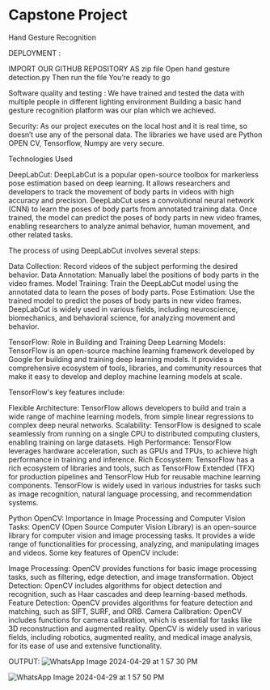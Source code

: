 # Capstone Project

Hand Gesture Recognition


DEPLOYMENT :

IMPORT OUR GITHUB REPOSITORY AS zip file 
Open hand gesture detection.py 
Then run the file
 You’re ready to go 

Software quality and testing :
We have trained and tested the data with multiple people in different lighting environment 
Building a basic hand gesture recognition platform was our plan which we achieved.

Security:
As our project executes on the local host and it is real time, so doesn’t use any of the personal data.
The libraries we have used are Python OPEN CV, Tensorflow, Numpy are very secure.


Technologies Used

 DeepLabCut: 
DeepLabCut is a popular open-source toolbox for markerless pose estimation based on deep learning. It allows researchers and developers to track the movement of body parts in videos with high accuracy and precision. DeepLabCut uses a convolutional neural network (CNN) to learn the poses of body parts from annotated training data. Once trained, the model can predict the poses of body parts in new video frames, enabling researchers to analyze animal behavior, human movement, and other related tasks.

The process of using DeepLabCut involves several steps:

Data Collection: Record videos of the subject performing the desired behavior.
Data Annotation: Manually label the positions of body parts in the video frames.
Model Training: Train the DeepLabCut model using the annotated data to learn the poses of body parts.
Pose Estimation: Use the trained model to predict the poses of body parts in new video frames.
DeepLabCut is widely used in various fields, including neuroscience, biomechanics, and behavioral science, for analyzing movement and behavior.

TensorFlow: Role in Building and Training Deep Learning Models:
TensorFlow is an open-source machine learning framework developed by Google for building and training deep learning models. It provides a comprehensive ecosystem of tools, libraries, and community resources that make it easy to develop and deploy machine learning models at scale.

TensorFlow's key features include:

Flexible Architecture: TensorFlow allows developers to build and train a wide range of machine learning models, from simple linear regressions to complex deep neural networks.
Scalability: TensorFlow is designed to scale seamlessly from running on a single CPU to distributed computing clusters, enabling training on large datasets.
High Performance: TensorFlow leverages hardware acceleration, such as GPUs and TPUs, to achieve high performance in training and inference.
Rich Ecosystem: TensorFlow has a rich ecosystem of libraries and tools, such as TensorFlow Extended (TFX) for production pipelines and TensorFlow Hub for reusable machine learning components.
TensorFlow is widely used in various industries for tasks such as image recognition, natural language processing, and recommendation systems.

Python OpenCV: Importance in Image Processing and Computer Vision Tasks:
OpenCV (Open Source Computer Vision Library) is an open-source library for computer vision and image processing tasks. It provides a wide range of functionalities for processing, analyzing, and manipulating images and videos.
Some key features of OpenCV include:

Image Processing: OpenCV provides functions for basic image processing tasks, such as filtering, edge detection, and image transformation.
Object Detection: OpenCV includes algorithms for object detection and recognition, such as Haar cascades and deep learning-based methods.
Feature Detection: OpenCV provides algorithms for feature detection and matching, such as SIFT, SURF, and ORB.
Camera Calibration: OpenCV includes functions for camera calibration, which is essential for tasks like 3D reconstruction and augmented reality.
OpenCV is widely used in various fields, including robotics, augmented reality, and medical image analysis, for its ease of use and extensive functionality.



OUTPUT:
![WhatsApp Image 2024-04-29 at 1 57 30 PM](https://github.com/AniketVanja10/Capstone-Project/assets/112512124/607d89fb-58a3-4c0d-9f0f-53566d06ceee)

![WhatsApp Image 2024-04-29 at 1 57 50 PM](https://github.com/AniketVanja10/Capstone-Project/assets/112512124/c7c49b06-6b73-402f-b5e5-0d95235c3d2f)
